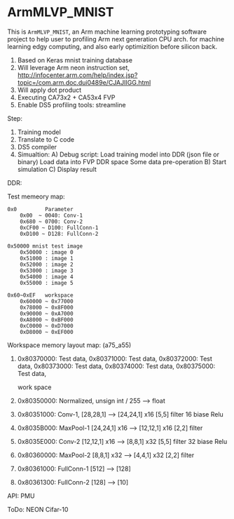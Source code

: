 # ArmMLVP_MNIST
This is `ArmMLVP_MNIST`, an Arm machine learning prototyping software project to help user to profiling Arm next generation CPU arch. for machine learning edgy computing, and also early optimizition before silicon back.

1. Based on Keras mnist training database
2. Will leverage Arm neon instruction set, http://infocenter.arm.com/help/index.jsp?topic=/com.arm.doc.dui0489e/CJAJIIGG.html
3. Will apply dot product
4. Executing CA73x2 + CA53x4 FVP
5. Enable DS5 profiling tools: streamline


Step:
1) Training model
2) Translate to C code
3) DS5 compiler
4) Simualtion:
	A) Debug script:
		Load training model into DDR (json file or binary)
		Load data into FVP DDR space
		Some data pre-operation
	B) Start simulation
	C) Display result


	
DDR:
	
Test memeory map:

	0x0			Parameter
		0x00  ~ 0040: Conv-1
		0x680 ~ 0700: Conv-2
		0xCF00 ~ D100: FullConn-1
		0xD100 ~ D128: FullConn-2
		
	0x50000 mnist test image
		0x50000 : image 0
		0x51000 : image 1
		0x52000 : image 2
		0x53000 : image 3
		0x54000 : image 4
		0x55000 : image 5

	0x60~0xEF	workspace
		0x60000 ~ 0x77000
		0x78000 ~ 0x8F000
		0x90000 ~ 0xA7000
		0xA8000 ~ 0xBF000
		0xC0000 ~ 0xD7000
		0xD8000 ~ 0xEF000

Workspace memory layout map: (a75_a55)


1) 0x80370000: Test data,
   0x80371000: Test data,
   0x80372000: Test data,
   0x80373000: Test data,
   0x80374000: Test data,
   0x80375000: Test data,
   
   
   work space
2) 0x80350000:	Normalized, 
				unsign int / 255 --> float			   
3) 0x80351000:	Conv-1,
				[28,28,1] --> [24,24,1] x16
				[5,5] filter
				16 biase
				Relu

4) 0x8035B000: MaxPool-1
				[24,24,1] x16 --> [12,12,1] x16
				[2,2] filter

5) 0x8035E000: Conv-2
				[12,12,1] x16 --> [8,8,1] x32
				[5,5] filter
				32 biase
				Relu

6) 0x80360000: MaxPool-2
				[8,8,1] x32 --> [4,4,1] x32
				[2,2] filter

7) 0x80361000: FullConn-1
				[512] --> [128]
				
8) 0x80361300: FullConn-2
				[128] --> [10]


API:
	PMU



ToDo:
	NEON
	Cifar-10
	

